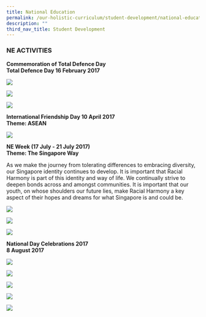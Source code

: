 ```yaml
---
title: National Education
permalink: /our-holistic-curriculum/student-development/national-education/
description: ""
third_nav_title: Student Development
---
```

### NE ACTIVITIES
**Commemoration of Total Defence Day <br>
Total Defence Day 16 February 2017**

![](/images/sec1.jpg)

![](/images/ugsg%20lesson.jpg)

![](/images/resilience%20trail.jpg)

**International Friendship Day 10 April 2017 <br>
Theme: ASEAN**

![](/images/national%20flower1.jpg)

**NE Week (17 July - 21 July 2017) <br>
Theme: The Singapore Way**

As we make the journey from tolerating differences to embracing diversity, our Singapore identity continues to develop.  It is important that Racial Harmony is part of this identity and way of life.  We continually strive to deepen bonds across and amongst communities.  It is important that our youth, on whose shoulders our future lies, make Racial Harmony a key aspect of their hopes and dreams for what Singapore is and could be.

![](/images/racial%20harmony.jpg)

![](/images/rhd1.jpg)

![](/images/racial1.jpg)

**National Day Celebrations 2017 <br>
8 August 2017**

![](/images/national%20day1.jpg)

![](/images/inteclass1.jpg)

![](/images/showcase1.jpg)

![](/images/principal1.jpg)

![](/images/tembusa.jpg)